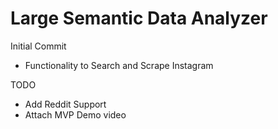 # Large Semantic Data Analyzer

Initial Commit
- Functionality to Search and Scrape Instagram

TODO
- Add Reddit Support
- Attach MVP Demo video